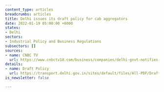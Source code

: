 ```yaml
---
content_type: articles
breadcrumbs: articles
title: Delhi issues its draft policy for cab aggregators
date: 2022-01-19 05:00:00 +0000
states:
- Delhi
sectors:
- Industrial Policy and Business Regulations
subsectors: []
sources:
- name: CNBC TV
  url: https://www.cnbctv18.com/business/companies/delhi-govt-notifies-ev-draft-policy-for-ride-aggregators-delivery-services-12173492.htm
details:
- name: Draft Policy
  url: https://transport.delhi.gov.in/sites/default/files/All-PDF/Draft_Aggregator_Scheme_.pdf
is_newsletter: false

---
```

